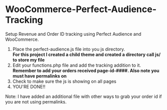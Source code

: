 # WooCommerce-Perfect-Audience-Tracking
Setup Revenue and Order ID tracking using Perfect Audience and WooCommerce.

1. Place the perfect-audience.js file into you js directory. 
<br>**For this project I created a child theme and created a directory call js/ to store my file**
2. Edit your functions.php file and add the tracking addition to it.
<br>**Remember to add your orders received page-id-####. Also note you must have permalinks on**
3. Check to make sure the js is showing on all pages
4. YOU'RE DONE!!


Note: I have added an additional file with other ways to grab your order id if you are not using permalinks.
